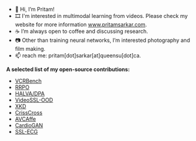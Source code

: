 - 👋 Hi, I’m Pritam!
- 🎞️ I'm interested in multimodal learning from videos. Please check my website for more information www.pritamsarkar.com.
- ☕ I’m always open to coffee and discussing research.
- 📷 Other than training neural networks, I’m interested photography and film making.
- 📫 reach me: pritam[dot]sarkar[at]queensu[dot]ca.

**A selected list of my open-source contributions:**

- [VCRBench](https://github.com/pritamqu/VCRBench)
- [RRPO](https://github.com/pritamqu/RRPO)
- [HALVA/DPA](https://github.com/pritamqu/HALVA)
- [VideoSSL-OOD](https://github.com/pritamqu/OOD-VSSL)
- [XKD](https://github.com/pritamqu/XKD)
- [CrissCross](https://github.com/pritamqu/CrissCross)
- [AVCAffe](https://github.com/pritamqu/AVCAffe)
- [CardioGAN](https://github.com/pritamqu/ppg2ecg-cardiogan)
- [SSL-ECG](https://github.com/pritamqu/SSL-ECG)
